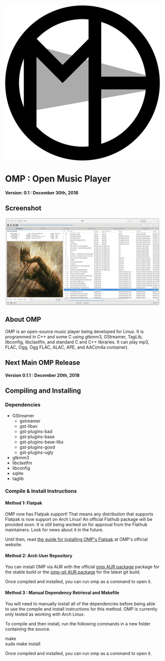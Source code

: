 ![Logo](/Images/Icon.png?raw=true)
# OMP : Open Music Player
#### Version: 0.1 : December 30th, 2018





## Screenshot
![Screenshot1](Images/Screenshots/Main.png?raw=true)





## About OMP

OMP is an open-source music player being developed for Linux. It is
programmed in C++ and some C using gtkmm3, GStreamer, TagLib, libconfig, 
libclastfm, and standard C and C++ libraries. It can play mp3, FLAC, Ogg,
Ogg FLAC, ALAC, APE, and AAC(m4a container).





## Next Main OMP Release

#### Version 0.1.1 : December 20th, 2018





## Compiling and Installing

### Dependencies

  - GStreamer
     - gstreamer
     - gst-libav
     - gst-plugins-bad
     - gst-plugins-base
     - gst-plugins-base-libs
     - gst-plugins-good
     - gst-plugins-ugly
  - gtkmm3
  - libclastfm 
  - libconfig
  - sqlite
  - taglib





### Compile & Install Instructions

#### Method 1: Flatpak

  OMP now has Flatpak support! That means any distribution that supports
  Flatpak is now support on Arch Linux! An official Flathub package will be 
  provided soon. It is still being worked on for approval from the Flathub
  maintainers. Look for news about it in the future.

  Until then, read [the guide for installing OMP's Flatpak](https://www.openmusicplayer.com/flatpak/ "OMP Flatpak")
  at OMP's official website.
  


#### Method 2: Arch User Repository

  You can install OMP via AUR with the official [omp AUR package](https://aur.archlinux.org/packages/omp/)
  package for the stable build or the [omp-git AUR package](https://aur.archlinux.org/packages/omp-git/)
  for the latest git build.

  Once compiled and installed, you can run omp as a command to open it.



#### Method 3 : Manual Dependency Retrieval and Makefile

  You will need to manually install all of the dependencies before being able
  to use the compile and install instructions for this method. OMP is currently
  only tested as working with Arch Linux.

  To compile and then install, run the following commands in a new folder
  containing the source.

  
  make<br />
  sudo make install

  Once compiled and installed, you can run omp as a command to open it.<br />



